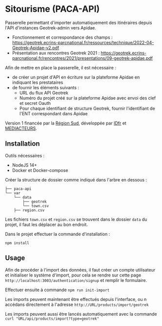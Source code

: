 # Sitourisme (PACA-API)

Passerelle permettant d'importer automatiquement des itinéraires depuis l'API d'instances Geotrek-admin vers Apidae.

- Fonctionnement et correspondance des champs : https://geotrek.ecrins-parcnational.fr/ressources/technique/2022-04-Geotrek-Apidae-v2.pdf
- Présentation aux rencontres Geotrek 2021 : https://geotrek.ecrins-parcnational.fr/rencontres/2021/presentations/09-geotrek-apidae.pdf

Afin de mettre en place la passerelle, il est nécessaire :
- de créer un projet d'API en écriture sur la plateforme Apidae en indiquant les prestataires
- de fournir les éléments suivants :
  - URL du flux API Geotrek
  - Numéro du projet créé sur la plateforme Apidae avec envoi des clef et secret Oauth
  - Pour chaque identifiant de structure Geotrek, fournir l'identifiant de l'ENT correspondant dans Apidae 

Version 1 financée par la [Région Sud](https://www.maregionsud.fr), développée par [IDfr](https://www.idfr.net) et [MEDIACTEURS](https://mediacteurs.net).

## Installation

Outils nécessaires :

- NodeJS 14+
- Docker et Docker-compose

Créer la structure de dossier comme indiqué dans l'arbre en dessous :

```
├── paca-api
└── var
    └── data
        ├── geotrek
        └── town.csv
    ├── region.csv
```

Les fichiers `town.csv` et `region.csv` se trouvent dans le dossier `data` du projet, il faut les déplacer au bon endroit.

Dans le projet effectuer la commande d'installation : 

```
npm install
```

## Usage

Afin de procéder à l'import des données, il faut créer un compte utilisateur et initialiser le système d'import, 
pour cela se rendre sur cette page `http://localhost:3003/authentication/signup` et remplir le formulaire.

Effectuer ensuite à commande `npm run init-import`

Les imports peuvent maintenant être effectués depuis l'interface, ou n accédans directement à l'adresse `http://URL/products/import/geotrek`

Les imports peuvent aussi être lancés automatiquement avec la commande `curl "URL/api/products/import?type=geotrek"`
